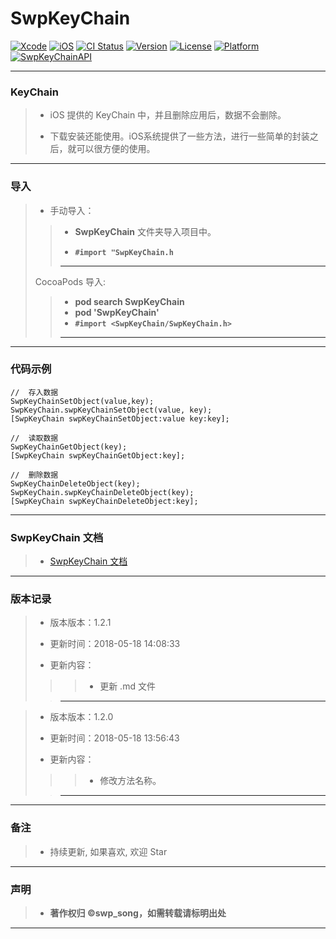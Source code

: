 # SwpKeyChain

[![Xcode](https://img.shields.io/badge/Xcode-9.3-25B1F6.svg)](https://developer.apple.com/xcode)
[![iOS](https://img.shields.io/badge/iOS-8.0+-1C75AF.svg)](https://developer.apple.com/xcode)
[![CI Status](https://img.shields.io/travis/swp-song/SwpKeyChain.svg?style=flat)](https://travis-ci.org/swp-song/SwpKeyChain)
[![Version](https://img.shields.io/cocoapods/v/SwpKeyChain.svg?style=flat)](https://cocoapods.org/pods/SwpKeyChain)
[![License](https://img.shields.io/cocoapods/l/SwpKeyChain.svg?style=flat)](https://cocoapods.org/pods/SwpKeyChain)
[![Platform](https://img.shields.io/cocoapods/p/SwpKeyChain.svg?style=flat)](https://cocoapods.org/pods/SwpKeyChain)
[![SwpKeyChainAPI](https://img.shields.io/badge/SwpKeyChainAPI-v1.2.0-44E0D3.svg)](https://swp-song.com/docs/SwpKeyChain/)

---

### KeyChain

> - iOS 提供的 KeyChain 中，并且删除应用后，数据不会删除。
>   
> - 下载安装还能使用。iOS系统提供了一些方法，进行一些简单的封装之后，就可以很方便的使用。

---

### 导入

> - 手动导入：
> 
> > - **SwpKeyChain** 文件夹导入项目中。
> >   
> > - **`#import "SwpKeyChain.h`**
> > 
> > ---
> 
>  CocoaPods 导入:
> 
> > * **pod search SwpKeyChain**
> > * **pod 'SwpKeyChain'**
> > * **`#import <SwpKeyChain/SwpKeyChain.h>`**
> > 
> > ---

---

### 代码示例

```Objective
//  存入数据
SwpKeyChainSetObject(value,key);
SwpKeyChain.swpKeyChainSetObject(value, key);
[SwpKeyChain swpKeyChainSetObject:value key:key];

//  读取数据
SwpKeyChainGetObject(key);
[SwpKeyChain swpKeyChainGetObject:key];

//  删除数据
SwpKeyChainDeleteObject(key);
SwpKeyChain.swpKeyChainDeleteObject(key);
[SwpKeyChain swpKeyChainDeleteObject:key];
```
---

### SwpKeyChain 文档

> - [SwpKeyChain 文档](https://swp-song.com/docs/SwpKeyChain/)

---

### 版本记录

> - 版本版本：1.2.1
>   
> - 更新时间：2018-05-18 14:08:33
>
> - 更新内容：
>
>>> - 更新 .md 文件
> 
> > -------

> - 版本版本：1.2.0
> 
> - 更新时间：2018-05-18 13:56:43
> 
> - 更新内容：
>   
>>> - 修改方法名称。
> 
> > -------




---

### 备注

> - 持续更新, 如果喜欢, 欢迎 Star

---

### 声明

> - **著作权归 ©swp_song，如需转载请标明出处**

---


